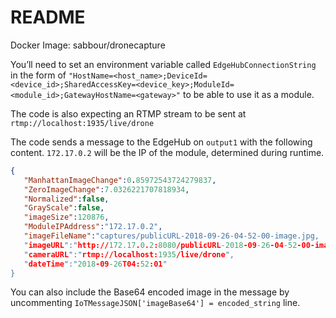 # README

Docker Image: sabbour/dronecapture

You’ll need to set an environment variable called `EdgeHubConnectionString` in the form of `"HostName=<host_name>;DeviceId=<device_id>;SharedAccessKey=<device_key>;ModuleId=<module_id>;GatewayHostName=<gateway>"` to be able to use it as a module.

The code is also expecting an RTMP stream to be sent at `rtmp://localhost:1935/live/drone`

The code sends a message to the EdgeHub on `output1` with the following content. `172.17.0.2` will be the IP of the module, determined during runtime.

```json
{
   "ManhattanImageChange":0.85972543724279837,
   "ZeroImageChange":7.0326221707818934,
   "Normalized":false,
   "GrayScale":false,
   "imageSize":120876,
   "ModuleIPAddress":"172.17.0.2",
   "imageFileName":"captures/publicURL-2018-09-26-04-52-00-image.jpg,
   "imageURL":"http://172.17.0.2:8080/publicURL-2018-09-26-04-52-00-image.jpg",
   "cameraURL":"rtmp://localhost:1935/live/drone",
   "dateTime":"2018-09-26T04:52:01"
}
```

You can also include the Base64 encoded image in the message by uncommenting `IoTMessageJSON['imageBase64'] = encoded_string` line.